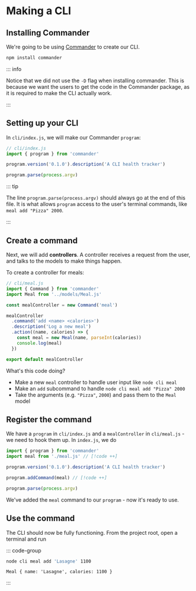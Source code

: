 # Making a CLI

<Vimeo id="912997998" />

## Installing Commander

We're going to be using [Commander](https://github.com/tj/commander.js) to
create our CLI.

```bash
npm install commander
```

::: info

Notice that we did not use the `-D` flag when installing commander. This is
because we want the users to get the code in the Commander package, as it is
required to make the CLI actually work.

:::

## Setting up your CLI

In `cli/index.js`, we will make our Commander `program`:

```js
// cli/index.js
import { program } from 'commander'

program.version('0.1.0').description('A CLI health tracker')

program.parse(process.argv)
```

::: tip

The line `program.parse(process.argv)` should always go at the end of this file.
It is what allows `program` access to the user's terminal commands, like
`meal add "Pizza" 2000`.

:::

## Create a command

Next, we will add **controllers**. A controller receives a request from the
user, and talks to the models to make things happen.

To create a controller for meals:

```js
// cli/meal.js
import { Command } from 'commander'
import Meal from '../models/Meal.js'

const mealController = new Command('meal')

mealController
  .command('add <name> <calories>')
  .description('Log a new meal')
  .action((name, calories) => {
    const meal = new Meal(name, parseInt(calories))
    console.log(meal)
  })

export default mealController
```

What's this code doing?

- Make a new `meal` controller to handle user input like `node cli meal`
- Make an `add` subcommand to handle `node cli meal add "Pizza" 2000`
- Take the arguments (e.g. `"Pizza"`, `2000`) and pass them to the `Meal` model

## Register the command

We have a `program` in `cli/index.js` and a `mealController` in `cli/meal.js` -
we need to hook them up. In `index.js`, we do

```js
import { program } from 'commander'
import meal from './meal.js' // [!code ++]

program.version('0.1.0').description('A CLI health tracker')

program.addCommand(meal) // [!code ++]

program.parse(process.argv)
```

We've added the `meal` command to our `program` - now it's ready to use.

## Use the command

The CLI should now be fully functioning. From the project root, open a terminal
and run

::: code-group

```bash
node cli meal add 'Lasagne' 1100
```

```console [output]
Meal { name: 'Lasagne', calories: 1100 }
```

:::
